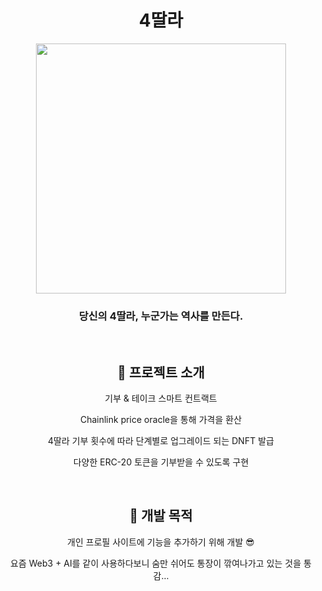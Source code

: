 <div align="center">
<h1>4딸라</h1>
<img src="https://i.namu.wiki/i/NwNrY0k4ZfvftBuYfrknvyYrMK8QMpiEtCLCFMfondCosxfpm-PtIV3P4M_iCNYlXoo6y4Vz9I3B0L73sJdzZqiU9aPNWkOa3zloD0OK_sl1ZHhx76TSc3te9JlYbFEpmtyO4pC2zo9xHYD_zNCGRA.webp"
    width="400"
 />
 <h3>당신의 4딸라, 누군가는 역사를 만든다.</h3>

<br/>

<h2>📖 프로젝트 소개</h2>

<p>기부 & 테이크 스마트 컨트랙트</p>
<p>Chainlink price oracle을 통해 가격을 환산</p>
<p>4딸라 기부 횟수에 따라 단계별로 업그레이드 되는 DNFT 발급</p>
<p>다양한 ERC-20 토큰을 기부받을 수 있도록 구현</p>

<br/>

<h2>💸 개발 목적</h2>

<p>개인 프로필 사이트에 기능을 추가하기 위해 개발 😎</p>
<p>요즘 Web3 + AI를 같이 사용하다보니 숨만 쉬어도 통장이 깎여나가고 있는 것을 통감...</p>

</div>

